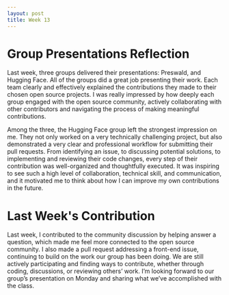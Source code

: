 ```yaml
---
layout: post
title: Week 13
---
```

# Group Presentations Reflection
 
Last week, three groups delivered their presentations: Preswald, and Hugging Face. All of the groups did a great job presenting their work. Each team clearly and effectively explained the contributions they made to their chosen open source projects. I was really impressed by how deeply each group engaged with the open source community, actively collaborating with other contributors and navigating the process of making meaningful contributions.
<!--more-->
Among the three, the Hugging Face group left the strongest impression on me. They not only worked on a very technically challenging project, but also demonstrated a very clear and professional workflow for submitting their pull requests. From identifying an issue, to discussing potential solutions, to implementing and reviewing their code changes, every step of their contribution was well-organized and thoughtfully executed. It was inspiring to see such a high level of collaboration, technical skill, and communication, and it motivated me to think about how I can improve my own contributions in the future.

# Last Week's Contribution
Last week, I contributed to the community discussion by helping answer a question, which made me feel more connected to the open source community. I also made a pull request addressing a front-end issue, continuing to build on the work our group has been doing. We are still actively participating and finding ways to contribute, whether through coding, discussions, or reviewing others’ work. I’m looking forward to our group’s presentation on Monday and sharing what we’ve accomplished with the class.